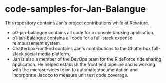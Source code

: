 # code-samples-for-Jan-Balangue
This repository contains Jan's project contributions while at Revature.
* p0-jan-balangue contains all code for a console banking application.
* p1-jan-balangue contains all code for a full-stack expense reimbursement system.
* ChatterboxFrontEnd contains Jan's contributions to the Chatterbox full-stack social media platform.
* Jan is also a member of the DevOps team for the RideForce ride sharing application. He helped establish the front end pipeline and is working with the microservices team to automate documentation and incorporate Jacoco to measure unit test code coverage.
